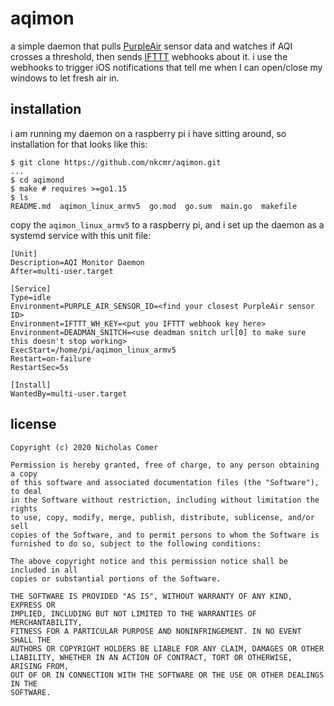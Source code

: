 # aqimon

a simple daemon that pulls [PurpleAir](https://www2.purpleair.com) sensor data and watches if AQI crosses a threshold, then sends [IFTTT](https://ifttt.com) webhooks about it. i use the webhooks to trigger iOS notifications that tell me when I can open/close my windows to let fresh air in.

## installation

i am running my daemon on a raspberry pi i have sitting around, so installation for that looks like this:

```
$ git clone https://github.com/nkcmr/aqimon.git
...
$ cd aqimond
$ make # requires >=go1.15
$ ls
README.md  aqimon_linux_armv5  go.mod  go.sum  main.go  makefile
```

copy the `aqimon_linux_armv5` to a raspberry pi, and i set up the daemon as a systemd service with this unit file:

```
[Unit]
Description=AQI Monitor Daemon
After=multi-user.target

[Service]
Type=idle
Environment=PURPLE_AIR_SENSOR_ID=<find your closest PurpleAir sensor ID>
Environment=IFTTT_WH_KEY=<put you IFTTT webhook key here>
Environment=DEADMAN_SNITCH=<use deadman snitch url[0] to make sure this doesn't stop working>
ExecStart=/home/pi/aqimon_linux_armv5
Restart=on-failure
RestartSec=5s

[Install]
WantedBy=multi-user.target
```

[0]: https://deadmanssnitch.com



## license

```
Copyright (c) 2020 Nicholas Comer

Permission is hereby granted, free of charge, to any person obtaining a copy
of this software and associated documentation files (the "Software"), to deal
in the Software without restriction, including without limitation the rights
to use, copy, modify, merge, publish, distribute, sublicense, and/or sell
copies of the Software, and to permit persons to whom the Software is
furnished to do so, subject to the following conditions:

The above copyright notice and this permission notice shall be included in all
copies or substantial portions of the Software.

THE SOFTWARE IS PROVIDED "AS IS", WITHOUT WARRANTY OF ANY KIND, EXPRESS OR
IMPLIED, INCLUDING BUT NOT LIMITED TO THE WARRANTIES OF MERCHANTABILITY,
FITNESS FOR A PARTICULAR PURPOSE AND NONINFRINGEMENT. IN NO EVENT SHALL THE
AUTHORS OR COPYRIGHT HOLDERS BE LIABLE FOR ANY CLAIM, DAMAGES OR OTHER
LIABILITY, WHETHER IN AN ACTION OF CONTRACT, TORT OR OTHERWISE, ARISING FROM,
OUT OF OR IN CONNECTION WITH THE SOFTWARE OR THE USE OR OTHER DEALINGS IN THE
SOFTWARE.
```


